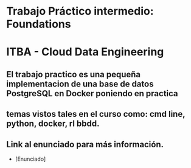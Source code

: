# Trabajo Práctico intermedio: Foundations
# ITBA - Cloud Data Engineering

## El trabajo practico es una pequeña implementacion de una base de datos PostgreSQL en Docker poniendo en practica
## temas vistos tales en el curso como: cmd line, python, docker, rl bbdd.

## Link al enunciado para más información.
- [Enunciado]

